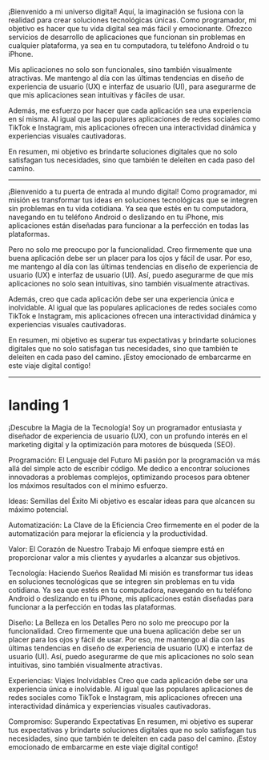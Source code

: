 ¡Bienvenido a mi universo digital! Aquí, la imaginación se fusiona con la realidad para crear soluciones tecnológicas únicas. Como programador, mi objetivo es hacer que tu vida digital sea más fácil y emocionante. Ofrezco servicios de desarrollo de aplicaciones que funcionan sin problemas en cualquier plataforma, ya sea en tu computadora, tu teléfono Android o tu iPhone.

Mis aplicaciones no solo son funcionales, sino también visualmente atractivas. Me mantengo al día con las últimas tendencias en diseño de experiencia de usuario (UX) e interfaz de usuario (UI), para asegurarme de que mis aplicaciones sean intuitivas y fáciles de usar.

Además, me esfuerzo por hacer que cada aplicación sea una experiencia en sí misma. Al igual que las populares aplicaciones de redes sociales como TikTok e Instagram, mis aplicaciones ofrecen una interactividad dinámica y experiencias visuales cautivadoras.

En resumen, mi objetivo es brindarte soluciones digitales que no solo satisfagan tus necesidades, sino que también te deleiten en cada paso del camino.


-----

¡Bienvenido a tu puerta de entrada al mundo digital! Como programador, mi misión es transformar tus ideas en soluciones tecnológicas que se integren sin problemas en tu vida cotidiana. Ya sea que estés en tu computadora, navegando en tu teléfono Android o deslizando en tu iPhone, mis aplicaciones están diseñadas para funcionar a la perfección en todas las plataformas.

Pero no solo me preocupo por la funcionalidad. Creo firmemente que una buena aplicación debe ser un placer para los ojos y fácil de usar. Por eso, me mantengo al día con las últimas tendencias en diseño de experiencia de usuario (UX) e interfaz de usuario (UI). Así, puedo asegurarme de que mis aplicaciones no solo sean intuitivas, sino también visualmente atractivas.

Además, creo que cada aplicación debe ser una experiencia única e inolvidable. Al igual que las populares aplicaciones de redes sociales como TikTok e Instagram, mis aplicaciones ofrecen una interactividad dinámica y experiencias visuales cautivadoras.

En resumen, mi objetivo es superar tus expectativas y brindarte soluciones digitales que no solo satisfagan tus necesidades, sino que también te deleiten en cada paso del camino. ¡Estoy emocionado de embarcarme en este viaje digital contigo!

---


# landing 1
¡Descubre la Magia de la Tecnología!
Soy un programador entusiasta y diseñador de experiencia de usuario (UX), con un profundo interés en el marketing digital y la optimización para motores de búsqueda (SEO).

Programación: El Lenguaje del Futuro
Mi pasión por la programación va más allá del simple acto de escribir código. Me dedico a encontrar soluciones innovadoras a problemas complejos, optimizando procesos para obtener los máximos resultados con el mínimo esfuerzo.

Ideas: Semillas del Éxito
Mi objetivo es escalar ideas para que alcancen su máximo potencial.

Automatización: La Clave de la Eficiencia
Creo firmemente en el poder de la automatización para mejorar la eficiencia y la productividad.

Valor: El Corazón de Nuestro Trabajo
Mi enfoque siempre está en proporcionar valor a mis clientes y ayudarles a alcanzar sus objetivos.

Tecnología: Haciendo Sueños Realidad
Mi misión es transformar tus ideas en soluciones tecnológicas que se integren sin problemas en tu vida cotidiana. Ya sea que estés en tu computadora, navegando en tu teléfono Android o deslizando en tu iPhone, mis aplicaciones están diseñadas para funcionar a la perfección en todas las plataformas.

Diseño: La Belleza en los Detalles
Pero no solo me preocupo por la funcionalidad. Creo firmemente que una buena aplicación debe ser un placer para los ojos y fácil de usar. Por eso, me mantengo al día con las últimas tendencias en diseño de experiencia de usuario (UX) e interfaz de usuario (UI). Así, puedo asegurarme de que mis aplicaciones no solo sean intuitivas, sino también visualmente atractivas.

Experiencias: Viajes Inolvidables
Creo que cada aplicación debe ser una experiencia única e inolvidable. Al igual que las populares aplicaciones de redes sociales como TikTok e Instagram, mis aplicaciones ofrecen una interactividad dinámica y experiencias visuales cautivadoras.

Compromiso: Superando Expectativas
En resumen, mi objetivo es superar tus expectativas y brindarte soluciones digitales que no solo satisfagan tus necesidades, sino que también te deleiten en cada paso del camino. ¡Estoy emocionado de embarcarme en este viaje digital contigo!